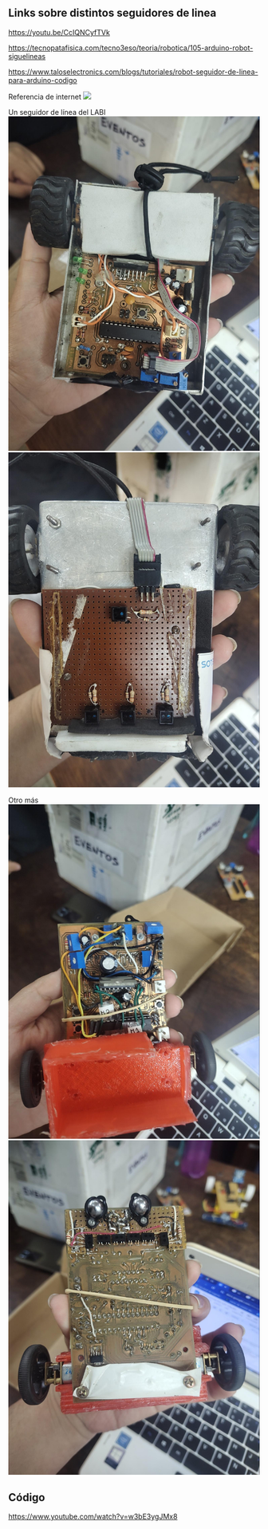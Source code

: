 ## Links sobre distintos seguidores de linea 

https://youtu.be/CcIQNCyfTVk


https://tecnopatafisica.com/tecno3eso/teoria/robotica/105-arduino-robot-siguelineas


https://www.taloselectronics.com/blogs/tutoriales/robot-seguidor-de-linea-para-arduino-codigo

Referencia de internet
![](./img/image3.jpg)

Un seguidor de línea del LABI
![](./img/image2.jpg) ![](./img/image1.jpg)

Otro más
![](./img/image4.jpg) ![](./img/image5.jpg)


## Código

https://www.youtube.com/watch?v=w3bE3ygJMx8
